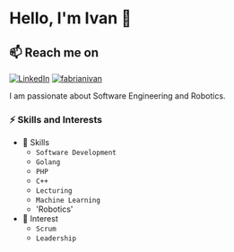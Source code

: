 # Hello, I'm Ivan 👋

## 📫 Reach me on
[![LinkedIn](https://img.shields.io/badge/linkedin-%230077B5.svg?&style=for-the-badge&logo=linkedin&logoColor=white)](https://linkedin.com/in/fabrianivan)
[![fabrianivan](https://img.shields.io/badge/-fabrianivan-333333?style=flat&logo=Github&logoColor=white&link=https://github.com/fabrianivan21)](https://github.com/fabrianivan)

I am passionate about Software Engineering and Robotics. 


### ⚡️ Skills and Interests
* 🌱 Skills
  * `Software Development`
  * `Golang`
  * `PHP`
  * `C++`
  * `Lecturing`
  * `Machine Learning`
  * 'Robotics'
* 🔭 Interest
  * `Scrum`
  * `Leadership`



